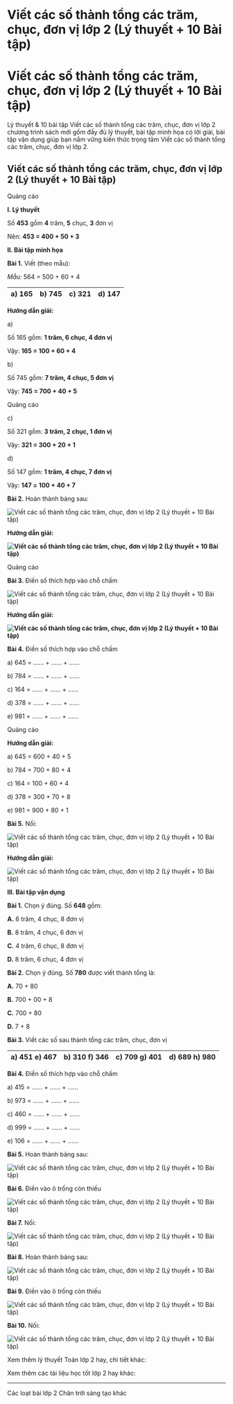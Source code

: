 # Viết các số thành tổng các trăm, chục, đơn vị lớp 2 (Lý thuyết + 10 Bài tập)

# Viết các số thành tổng các trăm, chục, đơn vị lớp 2 (Lý thuyết + 10 Bài tập)

Lý thuyết & 10 bài tập Viết các số thành tổng các trăm, chục, đơn vị lớp 2 chương trình sách mới gồm đầy đủ lý thuyết, bài tập minh họa có lời giải, bài tập vận dụng giúp bạn nắm vững kiến thức trọng tâm Viết các số thành tổng các trăm, chục, đơn vị lớp 2.

## Viết các số thành tổng các trăm, chục, đơn vị lớp 2 (Lý thuyết + 10 Bài tập)

Quảng cáo

**I. Lý thuyết**

Số **453** gồm **4** trăm, **5** chục, **3** đơn vị

Nên: **453 = 400 + 50 + 3**

**II. Bài tập minh họa**

**Bài 1.** Viết (theo mẫu): 

_Mẫu:_ 564 = 500 + 60 + 4

a) 165 | b) 745 | c) 321 | d) 147  
---|---|---|---  
  
**Hướng dẫn giải:**

a) 

Số 165 gồm: **1 trăm, 6 chục, 4 đơn vị**

Vậy: **165 = 100 + 60 + 4**

b)

Số 745 gồm: **7 trăm, 4 chục, 5 đơn vị**

Vậy: **745 = 700 + 40 + 5**

Quảng cáo

c)

Số 321 gồm: **3 trăm, 2 chục, 1 đơn vị**

Vậy: **321 = 300 + 20 + 1**

d)

Số 147 gồm: **1 trăm, 4 chục, 7 đơn vị**

Vậy: **147 =** **100 + 40 + 7**

**Bài 2.** Hoàn thành bảng sau:

![Viết các số thành tổng các trăm, chục, đơn vị lớp 2 \(Lý thuyết + 10 Bài tập\)](https://vietjack.com/toan-2-chan-troi/images/ly-thuyet-viet-cac-so-thanh-tong-cac-tram-chuc-don-vi-235652.PNG)

**Hướng dẫn giải:**

**![Viết các số thành tổng các trăm, chục, đơn vị lớp 2 \(Lý thuyết + 10 Bài tập\)](https://vietjack.com/toan-2-chan-troi/images/ly-thuyet-viet-cac-so-thanh-tong-cac-tram-chuc-don-vi-235653.PNG)**

Quảng cáo

**Bài 3.** Điền số thích hợp vào chỗ chấm

![Viết các số thành tổng các trăm, chục, đơn vị lớp 2 \(Lý thuyết + 10 Bài tập\)](https://vietjack.com/toan-2-chan-troi/images/ly-thuyet-viet-cac-so-thanh-tong-cac-tram-chuc-don-vi-235654.PNG)

**Hướng dẫn giải:**

**![Viết các số thành tổng các trăm, chục, đơn vị lớp 2 \(Lý thuyết + 10 Bài tập\)](https://vietjack.com/toan-2-chan-troi/images/ly-thuyet-viet-cac-so-thanh-tong-cac-tram-chuc-don-vi-235655.PNG)**

**Bài 4.** Điền số thích hợp vào chỗ chấm

a) 645 = …… + …… + ……

b) 784 = …… + …… + ……

c) 164 = …… + …… + ……

d) 378 = …… + …… + ……

e) 981 = …… + …… + ……

Quảng cáo

**Hướng dẫn giải:**

a) 645 = 600 + 40 \+ 5

b) 784 = 700 \+ 80 \+ 4

c) 164 = 100 \+ 60 \+ 4

d) 378 = 300 \+ 70 \+ 8

e) 981 = 900 \+ 80 \+ 1

**Bài 5.** Nối:

![Viết các số thành tổng các trăm, chục, đơn vị lớp 2 \(Lý thuyết + 10 Bài tập\)](https://vietjack.com/toan-2-chan-troi/images/ly-thuyet-viet-cac-so-thanh-tong-cac-tram-chuc-don-vi-235656.PNG)

**Hướng dẫn giải:**

![Viết các số thành tổng các trăm, chục, đơn vị lớp 2 \(Lý thuyết + 10 Bài tập\)](https://vietjack.com/toan-2-chan-troi/images/ly-thuyet-viet-cac-so-thanh-tong-cac-tram-chuc-don-vi-235657.PNG)

**III. Bài tập vận dụng**

**Bài 1.** Chọn ý đúng. Số **648** gồm: 

**A.** 6 trăm, 4 chục, 8 đơn vị

**B.** 8 trăm, 4 chục, 6 đơn vị

**C.** 4 trăm, 6 chục, 8 đơn vị

**D.** 8 trăm, 6 chục, 4 đơn vị

**Bài 2.** Chọn ý đúng. Số **780** được viết thành tổng là:

**A.** 70 + 80

**B.** 700 + 00 + 8

**C.** 700 + 80

**D.** 7 + 8

**Bài 3.** Viết các số sau thành tổng các trăm, chục, đơn vị

a) 451 e) 467 |  b) 310 f) 346 |  c) 709 g) 401 |  d) 689 h) 980  
---|---|---|---  
  
**Bài 4.** Điền số thích hợp vào chỗ chấm

a) 415 = …… + …… + ……

b) 973 = …… + …… + ……

c) 460 = …… + …… + ……

d) 999 = …… + …… + ……

e) 106 = …… + …… + ……

**Bài 5.** Hoàn thành bảng sau:

![Viết các số thành tổng các trăm, chục, đơn vị lớp 2 \(Lý thuyết + 10 Bài tập\)](https://vietjack.com/toan-2-chan-troi/images/ly-thuyet-viet-cac-so-thanh-tong-cac-tram-chuc-don-vi-235658.PNG)

**Bài 6.** Điền vào ô trống còn thiếu

![Viết các số thành tổng các trăm, chục, đơn vị lớp 2 \(Lý thuyết + 10 Bài tập\)](https://vietjack.com/toan-2-chan-troi/images/ly-thuyet-viet-cac-so-thanh-tong-cac-tram-chuc-don-vi-235659.PNG)

**Bài 7.** Nối:

![Viết các số thành tổng các trăm, chục, đơn vị lớp 2 \(Lý thuyết + 10 Bài tập\)](https://vietjack.com/toan-2-chan-troi/images/ly-thuyet-viet-cac-so-thanh-tong-cac-tram-chuc-don-vi-235660.PNG)

**Bài 8.** Hoàn thành bảng sau:

![Viết các số thành tổng các trăm, chục, đơn vị lớp 2 \(Lý thuyết + 10 Bài tập\)](https://vietjack.com/toan-2-chan-troi/images/ly-thuyet-viet-cac-so-thanh-tong-cac-tram-chuc-don-vi-235661.PNG)

**Bài 9.** Điền vào ô trống còn thiếu

![Viết các số thành tổng các trăm, chục, đơn vị lớp 2 \(Lý thuyết + 10 Bài tập\)](https://vietjack.com/toan-2-chan-troi/images/ly-thuyet-viet-cac-so-thanh-tong-cac-tram-chuc-don-vi-235662.PNG)

**Bài 10.** Nối:

![Viết các số thành tổng các trăm, chục, đơn vị lớp 2 \(Lý thuyết + 10 Bài tập\)](https://vietjack.com/toan-2-chan-troi/images/ly-thuyet-viet-cac-so-thanh-tong-cac-tram-chuc-don-vi-235663.PNG)

Xem thêm lý thuyết Toán lớp 2 hay, chi tiết khác:

Xem thêm các tài liệu học tốt lớp 2 hay khác:

* * *

Các loạt bài lớp 2 Chân trời sáng tạo khác
